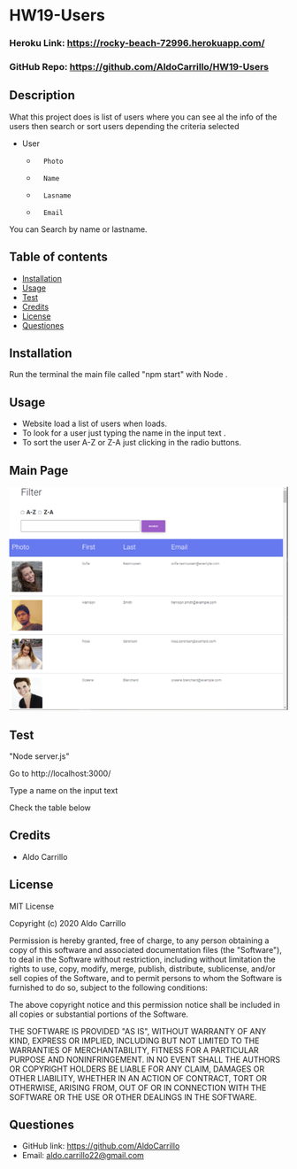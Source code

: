 # HW19-Users



### Heroku Link: https://rocky-beach-72996.herokuapp.com/

### GitHub Repo: https://github.com/AldoCarrillo/HW19-Users

## Description

What this project does is list of users where you can see al the info of the users then search or sort users depending the criteria selected

-   User
    -       Photo
    -       Name
    -       Lasname
    -       Email

You can Search by name or lastname.

## Table of contents

-   [Installation](#installation)
-   [Usage](#usage)
-   [Test](#test)
-   [Credits](#credits)
-   [License](#license)
-   [Questiones](#Questiones)

## Installation

Run the terminal the main file called "npm start" with Node .

## Usage

-   Website load a list of users when loads.
-   To look for a user just typing the name in the input text .
-   To sort the user A-Z or Z-A just clicking in the radio buttons.

## Main Page

![main](./users-app/public/main.PNG)


## Test

"Node server.js"

Go to http://localhost:3000/ 

Type a name on the input text

Check the table below

## Credits

-   Aldo Carrillo

## License

MIT License

Copyright (c) 2020 Aldo Carrillo

Permission is hereby granted, free of charge, to any person obtaining a copy
of this software and associated documentation files (the "Software"), to deal
in the Software without restriction, including without limitation the rights
to use, copy, modify, merge, publish, distribute, sublicense, and/or sell
copies of the Software, and to permit persons to whom the Software is
furnished to do so, subject to the following conditions:

The above copyright notice and this permission notice shall be included in all
copies or substantial portions of the Software.

THE SOFTWARE IS PROVIDED "AS IS", WITHOUT WARRANTY OF ANY KIND, EXPRESS OR
IMPLIED, INCLUDING BUT NOT LIMITED TO THE WARRANTIES OF MERCHANTABILITY,
FITNESS FOR A PARTICULAR PURPOSE AND NONINFRINGEMENT. IN NO EVENT SHALL THE
AUTHORS OR COPYRIGHT HOLDERS BE LIABLE FOR ANY CLAIM, DAMAGES OR OTHER
LIABILITY, WHETHER IN AN ACTION OF CONTRACT, TORT OR OTHERWISE, ARISING FROM,
OUT OF OR IN CONNECTION WITH THE SOFTWARE OR THE USE OR OTHER DEALINGS IN THE
SOFTWARE.

## Questiones

-   GitHub link: https://github.com/AldoCarrillo
-   Email: aldo.carrillo22@gmail.com
